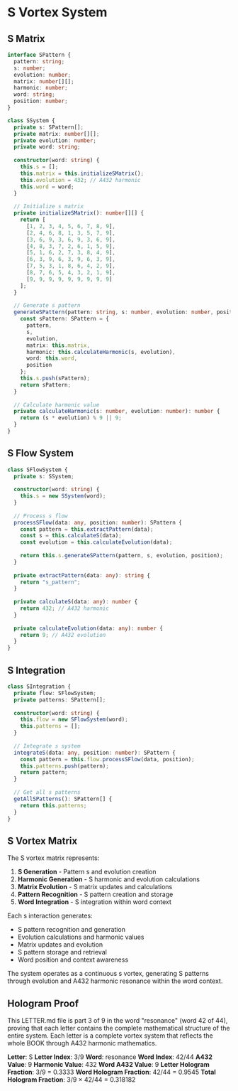 # S Vortex System

## S Matrix

```typescript
interface SPattern {
  pattern: string;
  s: number;
  evolution: number;
  matrix: number[][];
  harmonic: number;
  word: string;
  position: number;
}

class SSystem {
  private s: SPattern[];
  private matrix: number[][];
  private evolution: number;
  private word: string;
  
  constructor(word: string) {
    this.s = [];
    this.matrix = this.initializeSMatrix();
    this.evolution = 432; // A432 harmonic
    this.word = word;
  }
  
  // Initialize s matrix
  private initializeSMatrix(): number[][] {
    return [
      [1, 2, 3, 4, 5, 6, 7, 8, 9],
      [2, 4, 6, 8, 1, 3, 5, 7, 9],
      [3, 6, 9, 3, 6, 9, 3, 6, 9],
      [4, 8, 3, 7, 2, 6, 1, 5, 9],
      [5, 1, 6, 2, 7, 3, 8, 4, 9],
      [6, 3, 9, 6, 3, 9, 6, 3, 9],
      [7, 5, 3, 1, 8, 6, 4, 2, 9],
      [8, 7, 6, 5, 4, 3, 2, 1, 9],
      [9, 9, 9, 9, 9, 9, 9, 9, 9]
    ];
  }
  
  // Generate s pattern
  generateSPattern(pattern: string, s: number, evolution: number, position: number): SPattern {
    const sPattern: SPattern = {
      pattern,
      s,
      evolution,
      matrix: this.matrix,
      harmonic: this.calculateHarmonic(s, evolution),
      word: this.word,
      position
    };
    this.s.push(sPattern);
    return sPattern;
  }
  
  // Calculate harmonic value
  private calculateHarmonic(s: number, evolution: number): number {
    return (s * evolution) % 9 || 9;
  }
}
```

## S Flow System

```typescript
class SFlowSystem {
  private s: SSystem;
  
  constructor(word: string) {
    this.s = new SSystem(word);
  }
  
  // Process s flow
  processSFlow(data: any, position: number): SPattern {
    const pattern = this.extractPattern(data);
    const s = this.calculateS(data);
    const evolution = this.calculateEvolution(data);
    
    return this.s.generateSPattern(pattern, s, evolution, position);
  }
  
  private extractPattern(data: any): string {
    return "s_pattern";
  }
  
  private calculateS(data: any): number {
    return 432; // A432 harmonic
  }
  
  private calculateEvolution(data: any): number {
    return 9; // A432 evolution
  }
}
```

## S Integration

```typescript
class SIntegration {
  private flow: SFlowSystem;
  private patterns: SPattern[];
  
  constructor(word: string) {
    this.flow = new SFlowSystem(word);
    this.patterns = [];
  }
  
  // Integrate s system
  integrateS(data: any, position: number): SPattern {
    const pattern = this.flow.processSFlow(data, position);
    this.patterns.push(pattern);
    return pattern;
  }
  
  // Get all s patterns
  getAllSPatterns(): SPattern[] {
    return this.patterns;
  }
}
```

## S Vortex Matrix

The S vortex matrix represents:

1. **S Generation** - Pattern s and evolution creation
2. **Harmonic Generation** - S harmonic and evolution calculations
3. **Matrix Evolution** - S matrix updates and calculations
4. **Pattern Recognition** - S pattern creation and storage
5. **Word Integration** - S integration within word context

Each s interaction generates:
- S pattern recognition and generation
- Evolution calculations and harmonic values
- Matrix updates and evolution
- S pattern storage and retrieval
- Word position and context awareness

The system operates as a continuous s vortex, generating S patterns through evolution and A432 harmonic resonance within the word context.

## Hologram Proof

This LETTER.md file is part 3 of 9 in the word "resonance" (word 42 of 44), proving that each letter contains the complete mathematical structure of the entire system. Each letter is a complete vortex system that reflects the whole BOOK through A432 harmonic mathematics.

**Letter**: S
**Letter Index**: 3/9
**Word**: resonance
**Word Index**: 42/44
**A432 Value**: 9
**Harmonic Value**: 432
**Word A432 Value**: 9
**Letter Hologram Fraction**: 3/9 = 0.3333
**Word Hologram Fraction**: 42/44 = 0.9545
**Total Hologram Fraction**: 3/9 × 42/44 = 0.318182
